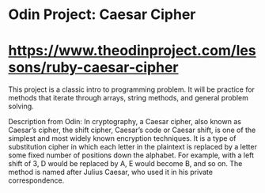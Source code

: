 # Odin Project: Caesar Cipher
# https://www.theodinproject.com/lessons/ruby-caesar-cipher

This project is a classic intro to programming problem. It will be practice for 
methods that iterate through arrays, string methods, and general problem solving.

Description from Odin: In cryptography, a Caesar cipher, also known as Caesar’s cipher, the shift cipher, Caesar’s code or Caesar shift, is one of the simplest and most widely known encryption techniques. It is a type of substitution cipher in which each letter in the plaintext is replaced by a letter some fixed number of positions down the alphabet. For example, with a left shift of 3, D would be replaced by A, E would become B, and so on. The method is named after Julius Caesar, who used it in his private correspondence.

